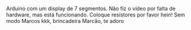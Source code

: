 Arduino com um display de 7 segmentos. Não fiz o vídeo por falta de hardware, mas está funcionando. Coloque resistores por favor hein! Sem modo Marcos kkk, brincadeira Marcão, te adoro
